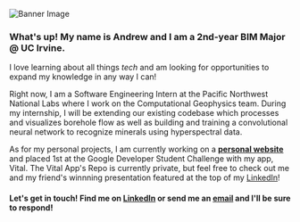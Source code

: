 ![Banner Image](https://media3.giphy.com/media/XD9o33QG9BoMis7iM4/giphy.gif?cid=ecf05e47qyu2asvu1xqso2tfhmha8w1vm952az592hlawuj1&ep=v1_gifs_search&rid=giphy.gif&ct=g)


### What's up! My name is Andrew and I am a 2nd-year BIM Major @ UC Irvine.     

I  love learning about all things *tech* and am looking for opportunities to expand my knowledge in any way I can!


Right now, I am a Software Engineering Intern at the Pacific Northwest National Labs where I work on the Computational Geophysics team. During my internship, I will be extending our existing codebase which processes and visualizes borehole flow as well as building and training a convolutional neural network to recognize minerals using hyperspectral data. 

As for my personal projects, I am currently working on a [**personal website**](https://andyly13.github.io/) and placed 1st at the Google Developer Student Challenge with my app, Vital. The Vital App's Repo is currently private, but feel free to check out me and my friend's winnning presentation featured at the top of my [LinkedIn](https://www.linkedin.com/in/andrew-ly-770771208/)!


#### Let's get in touch! Find me on [LinkedIn](https://www.linkedin.com/in/andrew-ly-770771208/) or send me an [email](mailto::lyandrew2004@gmail.com) and I'll be sure to respond!




<!--
**andyly13/andyly13** is a ✨ _special_ ✨ repository because its `README.md` (this file) appears on your GitHub profile.

Here are some ideas to get you started:

- 🔭 I’m currently working on ...
- 🌱 I’m currently learning ...
- 👯 I’m looking to collaborate on ...
- 🤔 I’m looking for help with ...
- 💬 Ask me about ...
- 📫 How to reach me: ...
- 😄 Pronouns: ...
- ⚡ Fun fact: ...
-->
